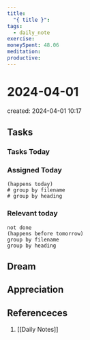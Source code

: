 ```yaml
---
title:
  "{ title }": 
tags:
  - daily_note
exercise: 
moneySpent: 48.06
meditation: 
productive:
---
```

# 2024-04-01
created: 2024-04-01 10:17

## Tasks

### Tasks Today

### Assigned Today
```tasks
(happens today)
# group by filename
# group by heading
```

### Relevant today
```tasks
not done
(happens before tomorrow)
group by filename
group by heading
```

## Dream

## Appreciation

## Referenceces
1.  [[Daily Notes]]